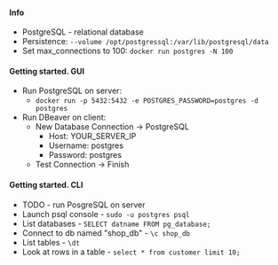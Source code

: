 #### Info
* PostgreSQL - relational database
* Persistence: `--volume /opt/postgressql:/var/lib/postgresql/data`
* Set max_connections to 100: `docker run postgres -N 100`

#### Getting started. GUI
* Run PostgreSQL on server:
    * `docker run -p 5432:5432 -e POSTGRES_PASSWORD=postgres -d postgres`
* Run DBeaver on client:
    * New Database Connection -> PostgreSQL
        * Host: YOUR_SERVER_IP
        * Username: postgres
        * Password: postgres
    * Test Connection -> Finish

#### Getting started. CLI
* TODO - run PosgreSQL on server
* Launch psql console - `sudo -u postgres psql`
* List databases - `SELECT datname FROM pg_database;`
* Connect to db named "shop_db" - `\c shop_db`
* List tables - `\dt`
* Look at rows in a table  - `select * from customer limit 10;`
